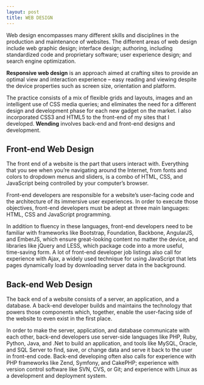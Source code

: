 ```yaml
---
layout: post
title: WEB DESIGN
---
```

 


Web design encompasses many different skills and disciplines in the production and maintenance of websites. The different areas of web design include web graphic design; interface design; authoring, including standardized code and proprietary software; user experience design; and search engine optimization.


**Responsive web design** is an approach aimed at crafting sites to provide an optimal view and interaction experience – easy reading and viewing despite the device properties such as screen size, orientation and platform.


The practice consists of a mix of flexible grids and layouts, images and an intelligent use of CSS media queries; and eliminates the need for a different design and development phase for each new gadget on the market. I also incorporated CSS3 and HTML5 to the front-end of my sites that I developed.
**Wending** involves back-end and front-end designs and development.


## Front-end Web Design


The front end of a website is the part that users interact with. Everything that you see when you’re navigating around the Internet, from fonts and colors to dropdown menus and sliders, is a combo of HTML, CSS, and JavaScript being controlled by your computer’s browser.


Front-end developers are responsible for a website’s user-facing code and the architecture of its immersive user experiences. In order to execute those objectives, front-end developers must be adept at three main languages: HTML, CSS and JavaScript programming. 

In addition to fluency in these languages, front-end developers need to be familiar with frameworks like Bootstrap, Foundation, Backbone, AngularJS, and EmberJS, which ensure great-looking content no matter the device, and libraries like jQuery and LESS, which package code into a more useful, time-saving form. A lot of front-end developer job listings also call for experience with Ajax, a widely used technique for using JavaScript that lets pages dynamically load by downloading server data in the background.

## Back-end Web Design


The back end of a website consists of a server, an application, and a database. A back-end developer builds and maintains the technology that powers those components which, together, enable the user-facing side of the website to even exist in the first place.


In order to make the server, application, and database communicate with each other, back-end developers use server-side languages like PHP, Ruby, Python, Java, and .Net to build an application, and tools like MySQL, Oracle, and SQL Server to find, save, or change data and serve it back to the user in front-end code. Back-end developing often also calls for experience with PHP frameworks like Zend, Symfony, and CakePHP; experience with version control software like SVN, CVS, or Git; and experience with Linux as a development and deployment system.
